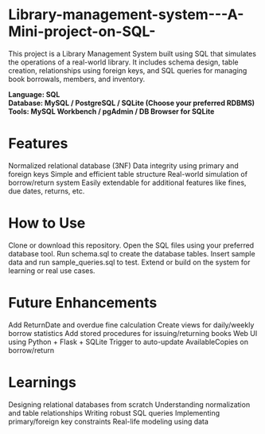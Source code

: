 # Library-management-system---A-Mini-project-on-SQL-
This project is a Library Management System built using SQL that simulates the operations of a real-world library. It includes schema design, table creation, relationships using foreign keys, and SQL queries for managing book borrowals, members, and inventory. 

**Language: SQL  
Database: MySQL / PostgreSQL / SQLite (Choose your preferred RDBMS)  
Tools: MySQL Workbench / pgAdmin / DB Browser for SQLite**   

# Features

Normalized relational database (3NF)
Data integrity using primary and foreign keys
Simple and efficient table structure
Real-world simulation of borrow/return system
Easily extendable for additional features like fines, due dates, returns, etc.

# How to Use

Clone or download this repository.
Open the SQL files using your preferred database tool.
Run schema.sql to create the database tables.
Insert sample data and run sample_queries.sql to test.
Extend or build on the system for learning or real use cases.

# Future Enhancements

Add ReturnDate and overdue fine calculation
Create views for daily/weekly borrow statistics
Add stored procedures for issuing/returning books
Web UI using Python + Flask + SQLite
Trigger to auto-update AvailableCopies on borrow/return

# Learnings

Designing relational databases from scratch
Understanding normalization and table relationships
Writing robust SQL queries
Implementing primary/foreign key constraints
Real-life modeling using data

